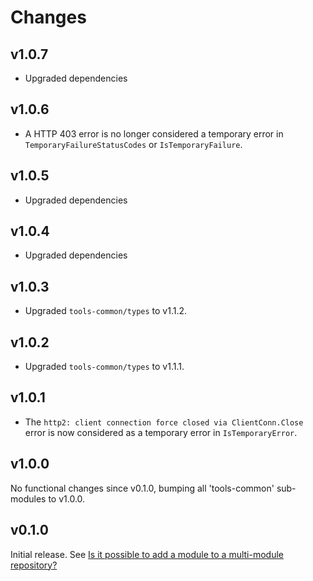 # Changes

## v1.0.7

- Upgraded dependencies

## v1.0.6

- A HTTP 403 error is no longer considered a temporary error in
`TemporaryFailureStatusCodes` or `IsTemporaryFailure`.

## v1.0.5

- Upgraded dependencies

## v1.0.4

- Upgraded dependencies

## v1.0.3

- Upgraded `tools-common/types` to v1.1.2.

## v1.0.2

- Upgraded `tools-common/types` to v1.1.1.

## v1.0.1

- The `http2: client connection force closed via ClientConn.Close` error is now
  considered as a temporary error in `IsTemporaryError`.

## v1.0.0

No functional changes since v0.1.0, bumping all 'tools-common' sub-modules to
v1.0.0.

## v0.1.0

Initial release. See [Is it possible to add a module to a multi-module
repository?](https://github.com/golang/go/wiki/Modules#is-it-possible-to-add-a-module-to-a-multi-module-repository.)

